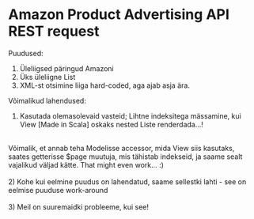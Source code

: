 Amazon Product Advertising API REST request
============================================

Puudused:<br>
1) Üleliigsed päringud Amazoni<br>
2) Üks üleliigne List<br>
2) XML-st otsimine liiga hard-coded, aga ajab asja ära.<br>

Võimalikud lahendused:<br>
1)  Kasutada olemasolevaid vasteid; Lihtne indeksitega mässamine, kui View [Made in Scala] oskaks nested Liste renderdada...! 
<br>
Võimalik, et annab teha Modelisse accessor, mida View siis kasutaks, saates getterisse $page muutuja, mis tähistab indekseid, ja saame sealt vajalikud väljad kätte. That might even work... :)
<br><br>
2) Kohe kui eelmine puudus on lahendatud, saame sellestki lahti - see on eelmise puuduse work-around
<br><br>
3) Meil on suuremaidki probleeme, kui see!
<br>
